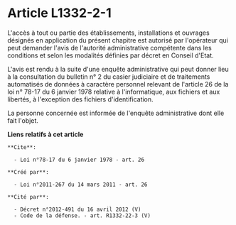 # Article L1332-2-1

L'accès à tout ou partie des établissements, installations et ouvrages désignés en application du présent chapitre est
autorisé par l'opérateur qui peut demander l'avis de l'autorité administrative compétente dans les conditions et selon les
modalités définies par décret en Conseil d'Etat.

L'avis est rendu à la suite d'une enquête administrative qui peut donner lieu à la consultation du bulletin n° 2 du casier
judiciaire et de traitements automatisés de données à caractère personnel relevant de l'article 26 de la loi n° 78-17 du 6
janvier 1978 relative à l'informatique, aux fichiers et aux libertés, à l'exception des fichiers d'identification. 

La personne concernée est informée de l'enquête administrative dont elle fait l'objet.

**Liens relatifs à cet article**

	**Cite**:

	  - Loi n°78-17 du 6 janvier 1978 - art. 26

	**Créé par**:

	  - Loi n°2011-267 du 14 mars 2011 - art. 26

	**Cité par**:

	  - Décret n°2012-491 du 16 avril 2012 (V)
	  - Code de la défense. - art. R1332-22-3 (V)
